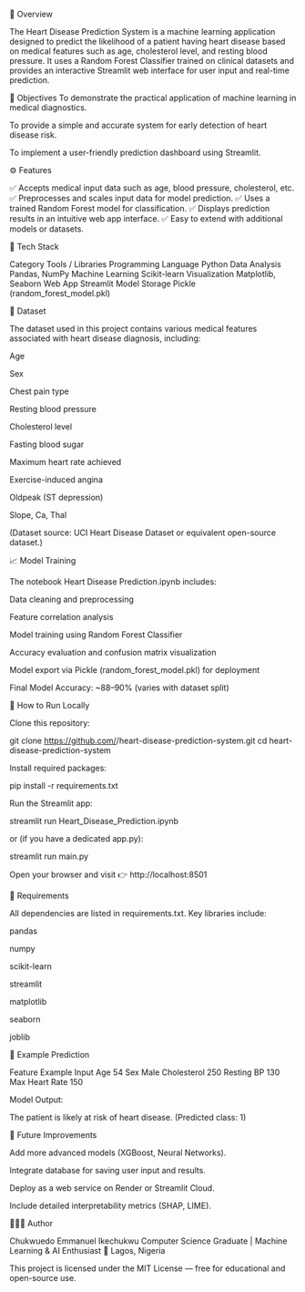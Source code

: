 📘 Overview

The Heart Disease Prediction System is a machine learning application designed to predict the likelihood of a patient having heart disease based on medical features such as age, cholesterol level, and resting blood pressure.
It uses a Random Forest Classifier trained on clinical datasets and provides an interactive Streamlit web interface for user input and real-time prediction.


🎯 Objectives
To demonstrate the practical application of machine learning in medical diagnostics.

To provide a simple and accurate system for early detection of heart disease risk.

To implement a user-friendly prediction dashboard using Streamlit.



⚙️ Features 

✅ Accepts medical input data such as age, blood pressure, cholesterol, etc.
✅ Preprocesses and scales input data for model prediction.
✅ Uses a trained Random Forest model for classification.
✅ Displays prediction results in an intuitive web app interface.
✅ Easy to extend with additional models or datasets.



🧰 Tech Stack

Category	Tools / Libraries
Programming Language	Python
Data Analysis	Pandas, NumPy
Machine Learning	Scikit-learn
Visualization	Matplotlib, Seaborn
Web App	Streamlit
Model Storage	Pickle (random_forest_model.pkl)


🧠 Dataset

The dataset used in this project contains various medical features associated with heart disease diagnosis, including:

Age

Sex

Chest pain type

Resting blood pressure

Cholesterol level

Fasting blood sugar

Maximum heart rate achieved

Exercise-induced angina

Oldpeak (ST depression)

Slope, Ca, Thal

(Dataset source: UCI Heart Disease Dataset
 or equivalent open-source dataset.)



📈 Model Training

The notebook Heart Disease Prediction.ipynb includes:

Data cleaning and preprocessing

Feature correlation analysis

Model training using Random Forest Classifier

Accuracy evaluation and confusion matrix visualization

Model export via Pickle (random_forest_model.pkl) for deployment

Final Model Accuracy: ~88–90% (varies with dataset split)



🚀 How to Run Locally

Clone this repository:

git clone https://github.com/<your-username>/heart-disease-prediction-system.git
cd heart-disease-prediction-system


Install required packages:

pip install -r requirements.txt


Run the Streamlit app:

streamlit run Heart_Disease_Prediction.ipynb


or (if you have a dedicated app.py):

streamlit run main.py


Open your browser and visit
👉 http://localhost:8501



🧾 Requirements

All dependencies are listed in requirements.txt.
Key libraries include:

pandas

numpy

scikit-learn

streamlit

matplotlib

seaborn

joblib



🧪 Example Prediction

Feature	Example Input
Age	54
Sex	Male
Cholesterol	250
Resting BP	130
Max Heart Rate	150

Model Output:

The patient is likely at risk of heart disease. (Predicted class: 1)



🔮 Future Improvements

Add more advanced models (XGBoost, Neural Networks).

Integrate database for saving user input and results.

Deploy as a web service on Render or Streamlit Cloud.

Include detailed interpretability metrics (SHAP, LIME).



👨🏾‍💻 Author

Chukwuedo Emmanuel Ikechukwu
Computer Science Graduate | Machine Learning & AI Enthusiast
📍 Lagos, Nigeria



This project is licensed under the MIT License — free for educational and open-source use.
